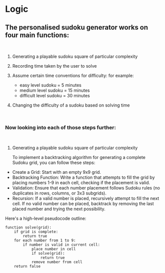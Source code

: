 # Logic

## The personalised sudoku generator works on four main functions:

<br>

1. Generating a playable sudoku square of particular complexity
2. Recording time taken by the user to solve
3. Assume certain time conventions for difficulty:
   for example:

      - easy level sudoku = 5 minutes
      - medium level sudoku = 15 minutes
      - difficult level sudoku = 30 minutes
        
4. Changing the difficulty of a sudoku based on solving time

<br>

### Now looking into each of those steps further:

<br>

1. Generating a playable sudoku square of particular complexity

   To implement a backtracking algorithm for generating a complete Sudoku grid, you can follow these steps:

- Create a Grid: Start with an empty 9x9 grid.
- Backtracking Function: Write a function that attempts to fill the grid by placing numbers 1-9 in each cell, checking if the placement is valid.
- Validation: Ensure that each number placement follows Sudoku rules (no duplicates in rows, columns, or 3x3 subgrids).
- Recursion: If a valid number is placed, recursively attempt to fill the next cell. If no valid number can be placed, backtrack by removing the last placed number and trying the next possibility.

Here's a high-level pseudocode outline:

```
function solve(grid):
    if grid is complete:
        return true
    for each number from 1 to 9:
        if number is valid in current cell:
            place number in cell
            if solve(grid):
                return true
            remove number from cell
    return false
```






